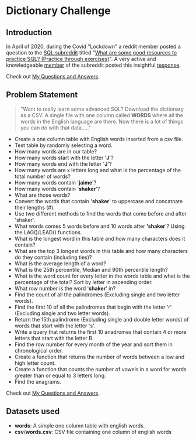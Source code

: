 # Dictionary Challenge

## Introduction
In April of 2020, during the Covid "Lockdown" a reddit member posted a question to the  [SQL subreddit](https://www.reddit.com/r/SQL/ "https://www.reddit.com/r/SQL/") titled "[What are some good resources to practice SQL? (Practice through exercises)](https://www.reddit.com/r/SQL/comments/g4ct1l/what_are_some_good_resources_to_practice_sql/ "https://www.reddit.com/r/SQL/comments/g4ct1l/what_are_some_good_resources_to_practice_sql/")".  A very active and knowledgeable [member](https://www.reddit.com/user/stiffupperleg/ "https://www.reddit.com/user/stiffupperleg/") of the subreddit posted this insightful [response](https://github.com/iweld/one_column_sql/blob/main/dictionary_challenge.md "Want to really learn some advanced SQL?").

Check out [My Questions and Answers](https://github.com/iweld/one_column_sql/blob/main/questions_and_answers.md "My Questions and Answers").

## Problem Statement

>"Want to really learn some advanced SQL?  Download the dictionary as a CSV. A single file with one column called **WORDS** where all the words in the English language are there.  Now there is a lot of things you can do with that data....."

- Create a one column table with English words inserted from a csv file.
- Test table by randomly selecting a word.
- How many words are in our table?
- How many words start with the letter '**J**'?
- How many words end with the letter '**J**'?
- How many words are x letters long and what is the percentage of the total number of words?
- How many words contain '**jaime**'?
- How many words contain '**shaker**'?
- What are those words?
- Convert the words that contain '**shaker**' to uppercase and concatnate their lengths (#).
- Use two different methods to find the words that come before and after 'shaker'.
- What words comes 5 words before and 10 words after **'shaker**'? Using the LAG()/LEAD() functions.
- What is the longest word in this table and how many characters does it contain?
- What are the top 3 longest words in this table and how many characters do they contain (including ties)?
- What is the average length of a word?
- What is the 25th percentile, Median and 90th percentile length?
- What is the word count for every letter in the words table and what is the percentage of the total? Sort by letter in ascending order.
- What row number is the word '**shaker**' in?
- Find the count of all the palindromes (Excluding single and two letter words).
- Find the first 10 of all the palindromes that begin with the letter 'r' (Excluding single and two letter words).
- Return the 15th palindrome (Excluding single and double letter words) of words that start with the letter 's'.
- Write a query that returns the first 10 anadromes that contain 4 or more letters that start with the letter B.
- Find the row number for every month of the year and sort them in chronological order.
- Create a function that returns the number of words between a low and high letter count.
- Create a function that counts the number of vowels in a word for words greater than or equal to 3 letters long.
- Find the anagrams.

Check out [My Questions and Answers](https://github.com/iweld/one_column_sql/blob/main/questions_and_answers.md "My Questions and Answers").

## Datasets used
- <strong>words</strong>: A simple one column table with english words.
- <strong>csv</strong>/<strong>words.csv</strong>: CSV file containing one column of english words
